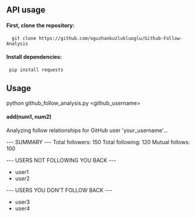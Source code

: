 
## API usage

#### First, clone the repository:

```http
  git clone https://github.com/oguzhankuzlukluoglu/Github-Follow-Analysis
```



#### Install dependencies:

```http
 pip install requests
```
## Usage
python github_follow_analysis.py <github_username>


#### add(num1, num2)

Analyzing follow relationships for GitHub user 'your_username'...

--- SUMMARY ---
Total followers: 150
Total following: 120
Mutual follows: 100

--- USERS NOT FOLLOWING YOU BACK ---
- user1
- user2

--- USERS YOU DON'T FOLLOW BACK ---
- user3
- user4


  
